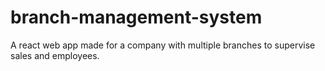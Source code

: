 # branch-management-system
A react web app made for a company with multiple branches to supervise sales and employees.
